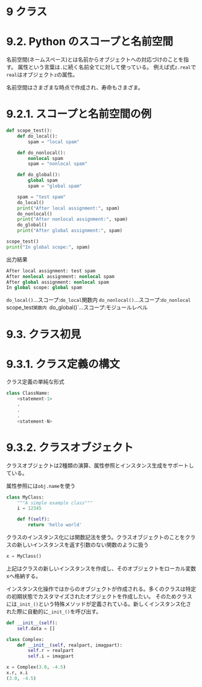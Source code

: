 # 9 クラス

# 9.2. Python のスコープと名前空間

名前空間(ネームスペース)とは名前からオブジェクトへの対応づけのことを指す。
属性という言葉は`.`に続く名前全てに対して使っている。
例えば式`z.real`で`real`はオブジェクト`z`の属性。

名前空間はさまざまな時点で作成され、寿命もさまざま。

# 9.2.1. スコープと名前空間の例

```python
def scope_test():
    def do_local():
        spam = "local spam"

    def do_nonlocal():
        nonlocal spam
        spam = "nonlocal spam"

    def do_global():
        global spam
        spam = "global spam"

    spam = "test spam"
    do_local()
    print("After local assignment:", spam)
    do_nonlocal()
    print("After nonlocal assignment:", spam)
    do_global()
    print("After global assignment:", spam)

scope_test()
print("In global scope:", spam)
```

出力結果
```python
After local assignment: test spam
After nonlocal assignment: nonlocal spam
After global assignment: nonlocal spam
In global scope: global spam
```

`do_local()`...スコープ:`do_local`関数内
`do_nonlocal()`...スコープ:`do_nonlocal` scope_test`関数内
`do_global()`...スコープ:モジュールレベル

# 9.3. クラス初見

# 9.3.1. クラス定義の構文

クラス定義の単純な形式
```python
class ClassName:
    <statement-1>
    .
    .
    .
    <statement-N>
```

# 9.3.2. クラスオブジェクト

クラスオブジェクトは2種類の演算、属性参照とインスタンス生成をサポートしている。

属性参照には`obj.name`を使う

```python
class MyClass:
    """A simple example class"""
    i = 12345

    def f(self):
        return 'hello world'
```

クラスのインスタンス化には関数記法を使う。クラスオブジェクトのことをクラスの新しいインスタンスを返す引数のない関数のように扱う

```python
x = MyClass()
```
上記はクラスの新しいインスタンスを作成し、そのオブジェクトをローカル変数xへ格納する。


インスタンス化操作ではからのオブジェクトが作成される。多くのクラスは特定の初期状態でカスタマイズされたオブジェクトを作成したい。
そのためクラスには`_init_()`という特殊メソッドが定義されている。新しくインスタンス化された際に自動的に`_init_()`を呼び出す。

```python
def __init__(self):
    self.data = []
```

```python
class Complex:
    def __init__(self, realpart, imagpart):
        self.r = realpart
        self.i = imagpart

x = Complex(3.0, -4.5)
x.r, x.i
(3.0, -4.5)
```



